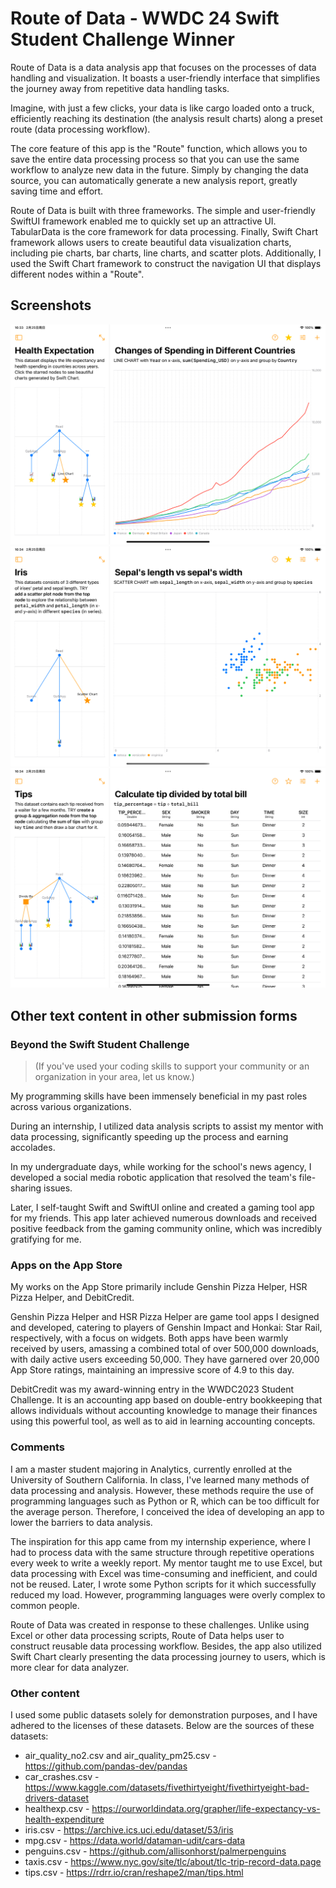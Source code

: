 # Route of Data - WWDC 24 Swift Student Challenge Winner

Route of Data is a data analysis app that focuses on the processes of data handling and visualization. It boasts a user-friendly interface that simplifies the journey away from repetitive data handling tasks.

Imagine, with just a few clicks, your data is like cargo loaded onto a truck, efficiently reaching its destination (the analysis result charts) along a preset route (data processing workflow).

The core feature of this app is the "Route" function, which allows you to save the entire data processing process so that you can use the same workflow to analyze new data in the future. Simply by changing the data source, you can automatically generate a new analysis report, greatly saving time and effort.

Route of Data is built with three frameworks. The simple and user-friendly SwiftUI framework enabled me to quickly set up an attractive UI. TabularData is the core framework for data processing. Finally, Swift Chart framework allows users to create beautiful data visualization charts, including pie charts, bar charts, line charts, and scatter plots. Additionally, I used the Swift Chart framework to construct the navigation UI that displays different nodes within a "Route".

## Screenshots

![1](Others/Screenshot1.png)
![2](Others/Screenshot2.png)
![3](Others/Screenshot3.png)

## Other text content in other submission forms

### Beyond the Swift Student Challenge

> (If you've used your coding skills to support your community or an organization in your area, let us know.)

My programming skills have been immensely beneficial in my past roles across various organizations.

During an internship, I utilized data analysis scripts to assist my mentor with data processing, significantly speeding up the process and earning accolades.

In my undergraduate days, while working for the school's news agency, I developed a social media robotic application that resolved the team's file-sharing issues.

Later, I self-taught Swift and SwiftUI online and created a gaming tool app for my friends. This app later achieved numerous downloads and received positive feedback from the gaming community online, which was incredibly gratifying for me.

### Apps on the App Store

My works on the App Store primarily include Genshin Pizza Helper, HSR Pizza Helper, and DebitCredit.

Genshin Pizza Helper and HSR Pizza Helper are game tool apps I designed and developed, catering to players of Genshin Impact and Honkai: Star Rail, respectively, with a focus on widgets. Both apps have been warmly received by users, amassing a combined total of over 500,000 downloads, with daily active users exceeding 50,000. They have garnered over 20,000 App Store ratings, maintaining an impressive score of 4.9 to this day.

DebitCredit was my award-winning entry in the WWDC2023 Student Challenge. It is an accounting app based on double-entry bookkeeping that allows individuals without accounting knowledge to manage their finances using this powerful tool, as well as to aid in learning accounting concepts.

### Comments

I am a master student majoring in Analytics, currently enrolled at the University of Southern California. In class, I've learned many methods of data processing and analysis. However, these methods require the use of programming languages such as Python or R, which can be too difficult for the average person. Therefore, I conceived the idea of developing an app to lower the barriers to data analysis.

The inspiration for this app came from my internship experience, where I had to process data with the same structure through repetitive operations every week to write a weekly report. My mentor taught me to use Excel, but data processing with Excel was time-consuming and inefficient, and could not be reused. Later, I wrote some Python scripts for it which successfully reduced my load. However, programming languages were overly complex to common people.

Route of Data was created in response to these challenges. Unlike using Excel or other data processing scripts, Route of Data helps user to construct reusable data processing workflow. Besides, the app also utilized Swift Chart clearly presenting the data processing journey to users, which is more clear for data analyzer.

### Other content

I used some public datasets solely for demonstration purposes, and I have adhered to the licenses of these datasets. Below are the sources of these datasets:

- air_quality_no2.csv and air_quality_pm25.csv - https://github.com/pandas-dev/pandas
- car_crashes.csv - https://www.kaggle.com/datasets/fivethirtyeight/fivethirtyeight-bad-drivers-dataset
- healthexp.csv - https://ourworldindata.org/grapher/life-expectancy-vs-health-expenditure
- iris.csv - https://archive.ics.uci.edu/dataset/53/iris
- mpg.csv - https://data.world/dataman-udit/cars-data
- penguins.csv - https://github.com/allisonhorst/palmerpenguins
- taxis.csv - https://www.nyc.gov/site/tlc/about/tlc-trip-record-data.page
- tips.csv - https://rdrr.io/cran/reshape2/man/tips.html